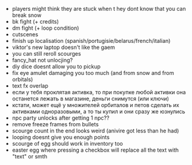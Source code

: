 * players might think they are stuck when t hey dont know that you can break snow
* bk fight (+ credits)
* dm fight (+ loop condition)
* cutscenes
* finish up localisation (spanish/portugisie/belarus/french/italian)
* viktor's new laptop doesn't like the gaem
* you can still reroll scourges
* fancy_hat not unlocjing? 
* diy dice doesnt allow you to pickup
* fix eye amulet damaging you too much (and from snow and from orbitals)
* text fx overlap
* если у тебя проклятая активка, то при покупке любой активки она останется лежать в магазине, деньги снимутся (или ключи)
* кстати, может ещё у множителей орбиталов и петов сделать их активками одноразовыми, а то ты купил и они сразу же юзнулись
* npc party unlocks after getting 1 npc??
* remove freeze frames from bullets
* scourge count in the end looks weird (anivire got less than he had)
* looping doesnt give you enough points
* scourge of egg should work in inventory too
* easter egg where pressing a checkbox will replace all the text with "text" or smth